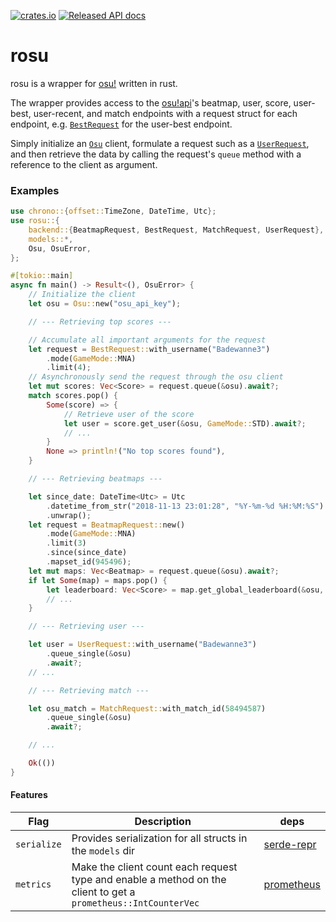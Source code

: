 [![crates.io](https://img.shields.io/crates/v/rosu.svg?style=flat-square)](https://crates.io/crates/rosu) [![Released API docs](https://docs.rs/rosu/badge.svg)](https://docs.rs/rosu)

# rosu

rosu is a wrapper for [osu!](https://osu.ppy.sh/home) written in rust.

The wrapper provides access to the [osu!api](https://github.com/ppy/osu-api/wiki)'s
beatmap, user, score, user-best, user-recent, and match endpoints
with a request struct for each endpoint, e.g. [`BestRequest`] for the user-best endpoint.

Simply initialize an [`Osu`] client, formulate a request such as a [`UserRequest`],
and then retrieve the data by calling the request's `queue` method with a reference to the
client as argument.

[`UserRequest`]: backend/requests/struct.UserRequest.html
[`BestRequest`]: backend/requests/struct.BestRequest.html
[`Osu`]: backend/struct.Osu.html

### Examples

```rust
use chrono::{offset::TimeZone, DateTime, Utc};
use rosu::{
    backend::{BeatmapRequest, BestRequest, MatchRequest, UserRequest},
    models::*,
    Osu, OsuError,
};

#[tokio::main]
async fn main() -> Result<(), OsuError> {
    // Initialize the client
    let osu = Osu::new("osu_api_key");

    // --- Retrieving top scores ---

    // Accumulate all important arguments for the request
    let request = BestRequest::with_username("Badewanne3")
        .mode(GameMode::MNA)
        .limit(4);
    // Asynchronously send the request through the osu client
    let mut scores: Vec<Score> = request.queue(&osu).await?;
    match scores.pop() {
        Some(score) => {
            // Retrieve user of the score
            let user = score.get_user(&osu, GameMode::STD).await?;
            // ...
        }
        None => println!("No top scores found"),
    }

    // --- Retrieving beatmaps ---

    let since_date: DateTime<Utc> = Utc
        .datetime_from_str("2018-11-13 23:01:28", "%Y-%m-%d %H:%M:%S")
        .unwrap();
    let request = BeatmapRequest::new()
        .mode(GameMode::MNA)
        .limit(3)
        .since(since_date)
        .mapset_id(945496);
    let mut maps: Vec<Beatmap> = request.queue(&osu).await?;
    if let Some(map) = maps.pop() {
        let leaderboard: Vec<Score> = map.get_global_leaderboard(&osu, 13).await?;
        // ...
    }

    // --- Retrieving user ---

    let user = UserRequest::with_username("Badewanne3")
        .queue_single(&osu)
        .await?;
    // ...

    // --- Retrieving match ---

    let osu_match = MatchRequest::with_match_id(58494587)
        .queue_single(&osu)
        .await?;

    // ...

    Ok(())
}
```

#### Features

| Flag        | Description                                                                                                    | deps                                                  |
| ----------- | -------------------------------------------------------------------------------------------------------------- | ----------------------------------------------------- |
| `serialize` | Provides serialization for all structs in the `models` dir                                                     | [serde-repr](https://github.com/dtolnay/serde-repr)   |
| `metrics`   | Make the client count each request type and enable a method on the client to get a `prometheus::IntCounterVec` | [prometheus](https://github.com/tikv/rust-prometheus) |
